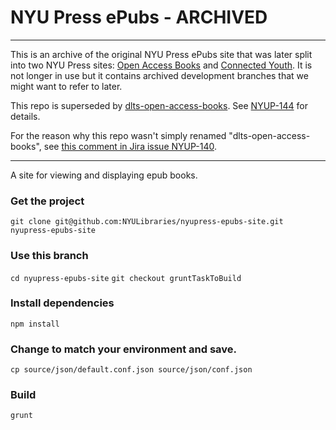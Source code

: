 NYU Press ePubs - ARCHIVED
==========================

---

This is an archive of the original NYU Press ePubs site that was later split into
two NYU Press sites: [Open Access Books](http://openaccessbooks.nyupress.org/) and
[Connected Youth](http://connectedyouth.nyupress.org/).  It is not longer in use
but it contains archived development branches that we might want to refer to later.

This repo is superseded by [dlts-open-access-books](https://github.com/NYULibraries/dlts-open-access-books).
See [NYUP-144](https://jira.nyu.edu/browse/NYUP-144) for details.

For the reason why this repo wasn't simply renamed "dlts-open-access-books", see
[this comment in Jira issue NYUP-140](https://jira.nyu.edu/browse/NYUP-140?focusedCommentId=61555&page=com.atlassian.jira.plugin.system.issuetabpanels:comment-tabpanel#comment-61555).

---

A site for viewing and displaying epub books.

### Get the project
`git clone git@github.com:NYULibraries/nyupress-epubs-site.git nyupress-epubs-site`

### Use this branch
`cd nyupress-epubs-site`
`git checkout gruntTaskToBuild`

### Install dependencies 
`npm install`

### Change to match your environment and save.
`cp source/json/default.conf.json source/json/conf.json`

### Build

`grunt`
